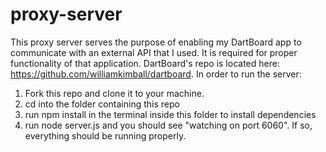 # proxy-server

This proxy server serves the purpose of enabling my DartBoard app to communicate with an external API that I used. 
It is required for proper functionality of that application. 
DartBoard's repo is located here: https://github.com/williamkimball/dartboard.
In order to run the server:

1. Fork this repo and clone it to your machine.
1. cd into the folder containing this repo
1. run npm install in the terminal inside this folder to install dependencies
1. run node server.js and you should see "watching on port 6060". If so, everything should be running properly.
